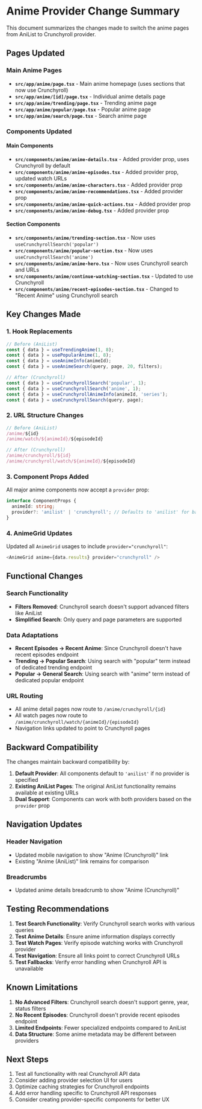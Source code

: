 # Anime Provider Change Summary

This document summarizes the changes made to switch the anime pages from AniList to Crunchyroll provider.

## Pages Updated

### Main Anime Pages
- **`src/app/anime/page.tsx`** - Main anime homepage (uses sections that now use Crunchyroll)
- **`src/app/anime/[id]/page.tsx`** - Individual anime details page
- **`src/app/anime/trending/page.tsx`** - Trending anime page
- **`src/app/anime/popular/page.tsx`** - Popular anime page  
- **`src/app/anime/search/page.tsx`** - Search anime page

### Components Updated

#### Main Components
- **`src/components/anime/anime-details.tsx`** - Added provider prop, uses Crunchyroll by default
- **`src/components/anime/anime-episodes.tsx`** - Added provider prop, updated watch URLs
- **`src/components/anime/anime-characters.tsx`** - Added provider prop
- **`src/components/anime/anime-recommendations.tsx`** - Added provider prop
- **`src/components/anime/anime-quick-actions.tsx`** - Added provider prop
- **`src/components/anime/anime-debug.tsx`** - Added provider prop

#### Section Components
- **`src/components/anime/trending-section.tsx`** - Now uses `useCrunchyrollSearch('popular')`
- **`src/components/anime/popular-section.tsx`** - Now uses `useCrunchyrollSearch('anime')`
- **`src/components/anime/anime-hero.tsx`** - Now uses Crunchyroll search and URLs
- **`src/components/anime/continue-watching-section.tsx`** - Updated to use Crunchyroll
- **`src/components/anime/recent-episodes-section.tsx`** - Changed to "Recent Anime" using Crunchyroll search

## Key Changes Made

### 1. Hook Replacements
```typescript
// Before (AniList)
const { data } = useTrendingAnime(1, 8);
const { data } = usePopularAnime(1, 8);
const { data } = useAnimeInfo(animeId);
const { data } = useAnimeSearch(query, page, 20, filters);

// After (Crunchyroll)
const { data } = useCrunchyrollSearch('popular', 1);
const { data } = useCrunchyrollSearch('anime', 1);
const { data } = useCrunchyrollAnimeInfo(animeId, 'series');
const { data } = useCrunchyrollSearch(query, page);
```

### 2. URL Structure Changes
```typescript
// Before (AniList)
/anime/${id}
/anime/watch/${animeId}/${episodeId}

// After (Crunchyroll)
/anime/crunchyroll/${id}
/anime/crunchyroll/watch/${animeId}/${episodeId}
```

### 3. Component Props Added
All major anime components now accept a `provider` prop:
```typescript
interface ComponentProps {
  animeId: string;
  provider?: 'anilist' | 'crunchyroll'; // Defaults to 'anilist' for backward compatibility
}
```

### 4. AnimeGrid Updates
Updated all `AnimeGrid` usages to include `provider="crunchyroll"`:
```typescript
<AnimeGrid anime={data.results} provider="crunchyroll" />
```

## Functional Changes

### Search Functionality
- **Filters Removed**: Crunchyroll search doesn't support advanced filters like AniList
- **Simplified Search**: Only query and page parameters are supported

### Data Adaptations
- **Recent Episodes → Recent Anime**: Since Crunchyroll doesn't have recent episodes endpoint
- **Trending → Popular Search**: Using search with "popular" term instead of dedicated trending endpoint
- **Popular → General Search**: Using search with "anime" term instead of dedicated popular endpoint

### URL Routing
- All anime detail pages now route to `/anime/crunchyroll/{id}`
- All watch pages now route to `/anime/crunchyroll/watch/{animeId}/{episodeId}`
- Navigation links updated to point to Crunchyroll pages

## Backward Compatibility

The changes maintain backward compatibility by:
1. **Default Provider**: All components default to `'anilist'` if no provider is specified
2. **Existing AniList Pages**: The original AniList functionality remains available at existing URLs
3. **Dual Support**: Components can work with both providers based on the `provider` prop

## Navigation Updates

### Header Navigation
- Updated mobile navigation to show "Anime (Crunchyroll)" link
- Existing "Anime (AniList)" link remains for comparison

### Breadcrumbs
- Updated anime details breadcrumb to show "Anime (Crunchyroll)"

## Testing Recommendations

1. **Test Search Functionality**: Verify Crunchyroll search works with various queries
2. **Test Anime Details**: Ensure anime information displays correctly
3. **Test Watch Pages**: Verify episode watching works with Crunchyroll provider
4. **Test Navigation**: Ensure all links point to correct Crunchyroll URLs
5. **Test Fallbacks**: Verify error handling when Crunchyroll API is unavailable

## Known Limitations

1. **No Advanced Filters**: Crunchyroll search doesn't support genre, year, status filters
2. **No Recent Episodes**: Crunchyroll doesn't provide recent episodes endpoint
3. **Limited Endpoints**: Fewer specialized endpoints compared to AniList
4. **Data Structure**: Some anime metadata may be different between providers

## Next Steps

1. Test all functionality with real Crunchyroll API data
2. Consider adding provider selection UI for users
3. Optimize caching strategies for Crunchyroll endpoints
4. Add error handling specific to Crunchyroll API responses
5. Consider creating provider-specific components for better UX
